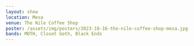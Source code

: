 ```yaml
---
layout: show
location: Mesa
venue: The Nile Coffee Shop
poster: /assets/img/posters/2023-10-16-the-nile-coffee-shop-mesa.jpg
bands: MOTH, Closet Goth, Black Ends
---
```


